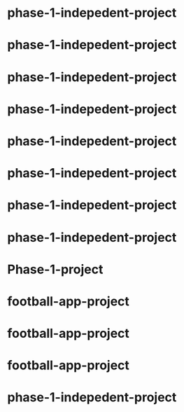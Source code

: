 # phase-1-indepedent-project
# phase-1-indepedent-project
# phase-1-indepedent-project
# phase-1-indepedent-project
# phase-1-indepedent-project
# phase-1-indepedent-project
# phase-1-indepedent-project
# phase-1-indepedent-project
# Phase-1-project
# football-app-project
# football-app-project
# football-app-project
# phase-1-indepedent-project
